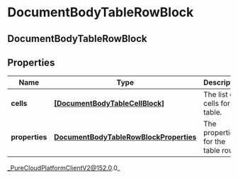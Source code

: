 # DocumentBodyTableRowBlock

## DocumentBodyTableRowBlock

## Properties

|Name | Type | Description | Notes|
|------------ | ------------- | ------------- | -------------|
| **cells** | [**[DocumentBodyTableCellBlock]**](DocumentBodyTableCellBlock) | The list of cells for the table. | |
| **properties** | [**DocumentBodyTableRowBlockProperties**](DocumentBodyTableRowBlockProperties) | The properties for the table rows. | [optional] |



_PureCloudPlatformClientV2@152.0.0_
